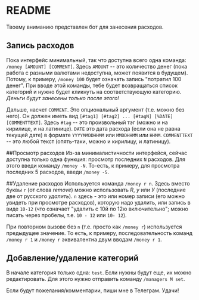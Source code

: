 README
======

Твоему вниманию представлен бот для занесения расходов.

## Запись расходов
Пока интерфейс минимальный, так что доступна всего одна команда:
`/money [AMOUNT] [COMMENT]`.
Здесь `AMOUNT` -- это количество денег (пока работа с разными валютами недоступна, может появится в будущем). Потому, к примеру, `/money 100` будет означать запись "потратил 100 денег". При вводе этой команды, тебе будет возвращаться список категорий и нужно будет кликнуть на соответствующую категорию. *Деньги будут занесены только после этого!*

Дальше, насчет `COMMENT`. Это опциональный аргумент (т.е. можно без него). Он должен иметь вид `[#tag1] [#tag2] ... [#tagN] [%DATE] [COMMENTTEXT]`. Здесь `#tag` -- это произвольный тэг (можно и на кирилице, и на латинице). `DATE` это дата расхода (если она не равна текущей дате) в формате `YYYYMMDDHHMM` или `MMDDHHMM` или `HHMM`. `COMMENTTEXT` -- это любой текст (опять-таки, можно и кирилицу, и латиницу).

##Просмотр расходов
Из-за минималистичности интерфейся, сейчас доступна только одна функция: просмотр последних `N` расходов. Для этого введи команду `/money -N`. То-есть, к примеру, для просмотра последних 5 расходов, введи `/money -5`.

##Удаление расходов
Используется команда `/money r n`. Здесь вместо буквы `r` (от слова *remove*) можно использовать *R*, *у* или *У* (последние две от русского *удалить*).
`n` здесь - это или номер записи (его можно увидеть при просмотре расходов), которую надо удалить, или запись в виде `10-12` (что означает "удалить с 10й по 12ю включительно"; можно писать через пробелы, т.е. `10 - 12` или `10- 12`).

При повторном вызове без `n` (т.е. просто как `/money r`) используется предыдущее значение. То есть, к примеру, последовательность команд `/money r 1` и `/money r` эквивалентна двум вводам `/money r 1`.

## Добавление/удаление категорий
В начале категория только одна: `test`. Если нужны будут еще, их можно редактировать. Для этого нужно отправить команду
`/managers M set`.

Если будут пожелания/комментарии, пиши мне в Телеграм.
Удачи!